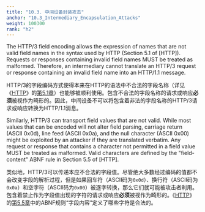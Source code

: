 ```yaml
---
title: "10.3. 中间设备封装攻击"
anchor: "10.3_Intermediary_Encapsulation_Attacks"
weight: 100300
rank: "h2"
---
```


The HTTP/3 field encoding allows the expression of names that are not valid field names in the syntax used by HTTP (Section 5.1 of [HTTP]). Requests or responses containing invalid field names MUST be treated as malformed. Therefore, an intermediary cannot translate an HTTP/3 request or response containing an invalid field name into an HTTP/1.1 message.

HTTP/3的字段编码方式使得本来在HTTP的语法中不合法的字段名称（详见《[HTTP]()》的[第5.1章]()）也能够被顺利使用。包含不合法的字段名称的请求或响应**必须**被视作为畸形的。因此，中间设备不可以将包含着非法的字段名称的HTTP/3请求或响应转换为HTTP/1.1消息。

Similarly, HTTP/3 can transport field values that are not valid. While most values that can be encoded will not alter field parsing, carriage return (ASCII 0x0d), line feed (ASCII 0x0a), and the null character (ASCII 0x00) might be exploited by an attacker if they are translated verbatim. Any request or response that contains a character not permitted in a field value MUST be treated as malformed. Valid characters are defined by the "field-content" ABNF rule in Section 5.5 of [HTTP].

类似地，HTTP/3可以传递本应不合法的字段值。尽管绝大多数经过编码的值都不会改变字段的解析过程，但是如果回车符（ASCII码为`0x0d`）、换行符（ASCII码为`0x0a`）和空字符（ASCII码为`0x00`）被逐字转换，那么它们就可能被攻击者利用。包含着禁止作为字段值出现的字符的请求或响应**必须**被视作为畸形的。《[HTTP]()》的[第5.5章]()中的ABNF规则“字段内容”定义了哪些字符是合法的。
